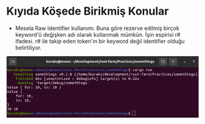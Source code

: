 # Kıyıda Köşede Birikmiş Konular

- Mesela Raw Identifier kullanımı. Buna göre rezerve edilmiş birçok keyword'ü değişken adı olarak kullanmak mümkün. İşin espirisi r# ifadesi. r# ile takip eden token'ın bir keyword değil identifier olduğu belirtiliyor.

![../images/somethings_01.rs](../images/somethings_01.png)